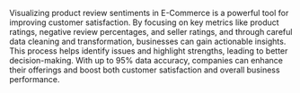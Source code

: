 Visualizing product review sentiments in E-Commerce is a powerful tool for improving customer satisfaction. By focusing on key
metrics like product ratings, negative review percentages, and seller ratings, and through careful data cleaning and
transformation, businesses can gain actionable insights. This process helps identify issues and highlight strengths, leading to
better decision-making. With up to 95% data accuracy, companies can enhance their offerings and boost both customer
satisfaction and overall business performance.
